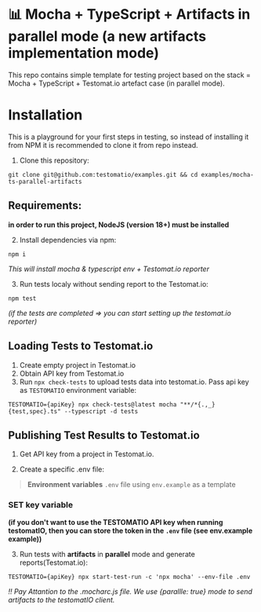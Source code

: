 # 📊 Mocha + TypeScript + Artifacts in parallel mode (a new artifacts implementation mode)
This repo contains simple template for testing project based on the stack = Mocha + TypeScript + Testomat.io artefact case (in parallel mode).

# Installation
This is a playground for your first steps in testing, so instead of installing it from NPM it is recommended to clone it from repo instead.

1) Clone this repository:

```
git clone git@github.com:testomatio/examples.git && cd examples/mocha-ts-parallel-artifacts
```
## Requirements:
 **in order to run this project, NodeJS (version 18+) must be installed**


2) Install dependencies via npm:

```
npm i
```

_This will install mocha & typescript env + Testomat.io reporter_

3) Run tests localy without sending report to the Testomat.io:

```
npm test
```
_(if the tests are completed => you can start setting up the testomat.io reporter)_

## Loading Tests to Testomat.io

1. Create empty project in Testomat.io
2. Obtain API key from Testomat.io
2. Run `npx check-tests` to upload tests data into testomat.io. Pass api key as `TESTOMATIO` environment variable:

```
TESTOMATIO={apiKey} npx check-tests@latest mocha "**/*{.,_}{test,spec}.ts" --typescript -d tests
```

## Publishing Test Results to Testomat.io

1. Get API key from a project in Testomat.io.

2. Create a specific .env file:
> **Environment variables** 
```.env``` file using ```env.example``` as a template
### SET key variable
**(if you don't want to use the TESTOMATIO API key when running testomatIO, then you can store the <API TestomatIO> token in the ```.env``` file (see env.example example))**

3. Run tests with **artifacts** in **parallel** mode and generate reports(Testomat.io):

```
TESTOMATIO={apiKey} npx start-test-run -c 'npx mocha' --env-file .env
```


_!! Pay Attantion to the .mocharc.js file. We use {parallle: true} mode to send artifacts to the testomatIO client._